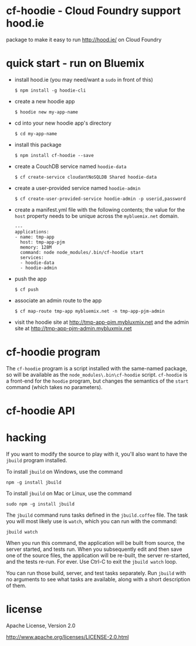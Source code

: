cf-hoodie - Cloud Foundry support hood.ie
================================================================================

package to make it easy to run <http://hood.ie/> on Cloud Foundry



quick start - run on Bluemix
================================================================================

* install hood.ie (you may need/want a `sudo` in front of this)

      $ npm install -g hoodie-cli

* create a new hoodie app

      $ hoodie new my-app-name

* cd into your new hoodie app's directory

      $ cd my-app-name

* install this package

      $ npm install cf-hoodie --save

* create a CouchDB service named `hoodie-data`

      $ cf create-service cloudantNoSQLDB Shared hoodie-data

* create a user-provided service named `hoodie-admin`

      $ cf create-user-provided-service hoodie-admin -p userid,password

* create a manifest.yml file with the following contents; the value for the
  `host` property needs to be unique across the `mybluemix.net` domain.

      ---
      applications:
      - name: tmp-app
        host: tmp-app-pjm
        memory: 128M
        command: node node_modules/.bin/cf-hoodie start
        services:
        - hoodie-data
        - hoodie-admin

* push the app

      $ cf push

* associate an admin route to the app

      $ cf map-route tmp-app mybluemix.net -n tmp-app-pjm-admin

* visit the hoodie site at <http://tmp-app-pjm.mybluxmix.net> and the
  admin site at <http://tmp-app-pjm-admin.mybluxmix.net>




cf-hoodie program
================================================================================

The `cf-hoodie` program is a script installed with the same-named package, so
will be available as the `node_modules\.bin\cf-hoodie` script.  `cf-hoodie`
is a front-end for the `hoodie` program, but changes the semantics of the
`start` command (which takes no parameters).





cf-hoodie API
================================================================================




hacking
================================================================================

If you want to modify the source to play with it, you'll also want to have the
`jbuild` program installed.

To install `jbuild` on Windows, use the command

    npm -g install jbuild

To install `jbuild` on Mac or Linux, use the command

    sudo npm -g install jbuild

The `jbuild` command runs tasks defined in the `jbuild.coffee` file.  The
task you will most likely use is `watch`, which you can run with the
command:

    jbuild watch

When you run this command, the application will be built from source, the server
started, and tests run.  When you subsequently edit and then save one of the
source files, the application will be re-built, the server re-started, and the
tests re-run.  For ever.  Use Ctrl-C to exit the `jbuild watch` loop.

You can run those build, server, and test tasks separately.  Run `jbuild`
with no arguments to see what tasks are available, along with a short
description of them.



license
================================================================================

Apache License, Version 2.0

<http://www.apache.org/licenses/LICENSE-2.0.html>
